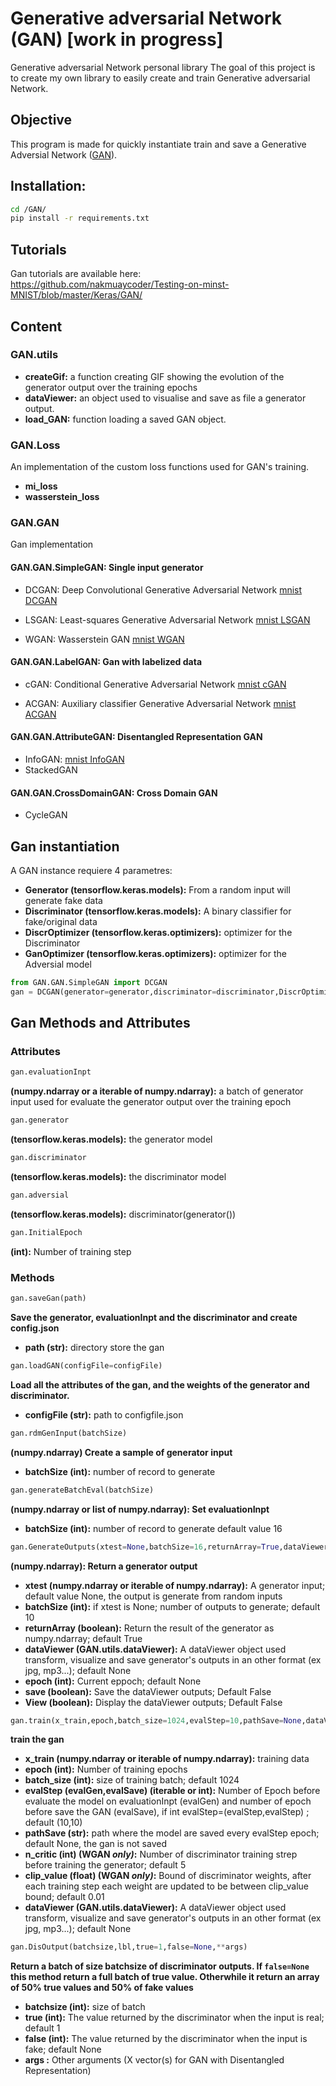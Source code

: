 # Generative adversarial Network (GAN) [work in progress]
Generative adversarial Network personal library
The goal of this project is to create my own library to easily create and train Generative adversarial Network.


## Objective

This program is made for quickly instantiate train and save a Generative Adversial Network ([GAN](https://en.wikipedia.org/wiki/Generative_adversarial_network)).<br>


## Installation:

```bash
cd /GAN/
pip install -r requirements.txt
```

## Tutorials
Gan tutorials are available here:<br>
https://github.com/nakmuaycoder/Testing-on-minst-MNIST/blob/master/Keras/GAN/


## Content

### GAN.utils

- **createGif:** a function creating GIF showing the evolution of the generator output over the training epochs
- **dataViewer:** an object used to visualise and save as file a generator output.
- **load_GAN:** function loading a saved GAN object.

### GAN.Loss

An implementation of the custom loss functions used for GAN's training.
- **mi_loss**
- **wasserstein_loss**

### GAN.GAN
Gan implementation

#### GAN.GAN.SimpleGAN: Single input generator

- DCGAN: Deep Convolutional Generative Adversarial Network [mnist DCGAN](https://github.com/nakmuaycoder/Testing-on-minst-MNIST/blob/master/Keras/GAN/DCGAN-V2.ipynb)

- LSGAN: Least-squares Generative Adversarial Network [mnist LSGAN](https://github.com/nakmuaycoder/Testing-on-minst-MNIST/blob/master/Keras/GAN/LSGAN-V2.ipynb)

- WGAN: Wasserstein GAN [mnist WGAN](https://github.com/nakmuaycoder/Testing-on-minst-MNIST/blob/master/Keras/GAN/WGAN-V2.ipynb)

#### GAN.GAN.LabelGAN: Gan with labelized data

- cGAN: Conditional Generative Adversarial Network [mnist cGAN](https://github.com/nakmuaycoder/Testing-on-minst-MNIST/blob/master/Keras/GAN/cGan-V2.ipynb)

- ACGAN: Auxiliary classifier Generative Adversarial Network [mnist ACGAN](https://github.com/nakmuaycoder/Testing-on-minst-MNIST/blob/master/Keras/GAN/ACGAN-V2.ipynb)

#### GAN.GAN.AttributeGAN: Disentangled Representation GAN

- InfoGAN: [mnist InfoGAN](https://github.com/nakmuaycoder/Testing-on-minst-MNIST/blob/master/Keras/GAN/InfoGAN-V2.ipynb)
- StackedGAN

#### GAN.GAN.CrossDomainGAN: Cross Domain GAN
- CycleGAN

## Gan instantiation
A GAN instance requiere 4 parametres:
- **Generator (tensorflow.keras.models):** From a random input will generate fake data
- **Discriminator (tensorflow.keras.models):** A binary classifier for fake/original data
- **DiscrOptimizer (tensorflow.keras.optimizers):** optimizer for the Discriminator
- **GanOptimizer (tensorflow.keras.optimizers):** optimizer for the Adversial model


```python
from GAN.GAN.SimpleGAN import DCGAN
gan = DCGAN(generator=generator,discriminator=discriminator,DiscrOptimizer=RMSprop(lr=2e-4, decay=6e-8),GanOptimizer=RMSprop(lr=1e-4, decay=3e-8))
```


## Gan Methods and Attributes


### Attributes
```python
gan.evaluationInpt
```
**(numpy.ndarray or a iterable of numpy.ndarray):** a batch of generator input used for evaluate the generator output over the training epoch
```python
gan.generator
```
**(tensorflow.keras.models):** the generator model
```python
gan.discriminator
```
**(tensorflow.keras.models):** the discriminator model
```python
gan.adversial
```
**(tensorflow.keras.models):** discriminator(generator())
```python
gan.InitialEpoch
```
**(int):** Number of training step

### Methods
```python
gan.saveGan(path)
```
**Save the generator, evaluationInpt and the discriminator and create config.json**
- **path (str):** directory store the gan


```python
gan.loadGAN(configFile=configFile)
```
**Load all the attributes of the gan, and the weights of the generator and discriminator.**
- **configFile (str):** path to configfile.json


```python
gan.rdmGenInput(batchSize)
``` 
**(numpy.ndarray) Create a sample of generator input**
- **batchSize (int):** number of record to generate


```python
gan.generateBatchEval(batchSize)
```
**(numpy.ndarray or list of numpy.ndarray): Set evaluationInpt**
- **batchSize (int):** number of record to generate default value 16

```python
gan.GenerateOutputs(xtest=None,batchSize=16,returnArray=True,dataViewer=None,save=False,View=True,epoch=None)
```
**(numpy.ndarray): Return a generator output**
- **xtest (numpy.ndarray or iterable of numpy.ndarray):** A generator input; default value None, the output is generate from random inputs 
- **batchSize (int):** if xtest is None; number of outputs to generate; default 10
- **returnArray (boolean):** Return the result of the generator as numpy.ndarray; default True
- **dataViewer (GAN.utils.dataViewer):** A dataViewer object used transform, visualize and save generator's outputs in an other format (ex jpg, mp3...); default None
- **epoch (int):** Current eppoch; default None
- **save (boolean):** Save the dataViewer outputs; Default False
- **View (boolean):** Display the dataViewer outputs; Default False


```python
gan.train(x_train,epoch,batch_size=1024,evalStep=10,pathSave=None,dataViewer=None)
```
**train the gan**
- **x_train (numpy.ndarray or iterable of numpy.ndarray):** training data
- **epoch (int):** Number of training epochs 
- **batch_size (int):** size of training batch; default 1024
- **evalStep (evalGen,evalSave) (iterable or int):** Number of Epoch before evaluate the model on evaluationInpt (evalGen) and number of epoch before save the GAN (evalSave), if int evalStep=(evalStep,evalStep)  ; default (10,10)
- **pathSave (str):** path where the model are saved every evalStep epoch; default None, the gan is not saved
- **n_critic (int) (WGAN _only)_:** Number of discriminator training strep before training the generator;  default  5
- **clip_value (float) (WGAN _only)_:** Bound of discriminator weights, after each training step each weight are updated to be between clip_value bound; default 0.01
- **dataViewer (GAN.utils.dataViewer):** A dataViewer object used transform, visualize and save generator's outputs in an other format (ex jpg, mp3...); default None


```python
gan.DisOutput(batchsize,lbl,true=1,false=None,**args)
```
**Return a batch of size batchsize of discriminator outputs. If ```false=None``` this method return a full batch of true value. Otherwhile it return an array of 50% true values and 50% of fake values**
- **batchsize (int):** size of batch
- **true (int):** The value returned by the discriminator when the input is real; default 1
- **false (int):** The value returned by the discriminator when the input is fake; default None
- **args :** Other arguments (X vector(s) for GAN with Disentangled Representation)

